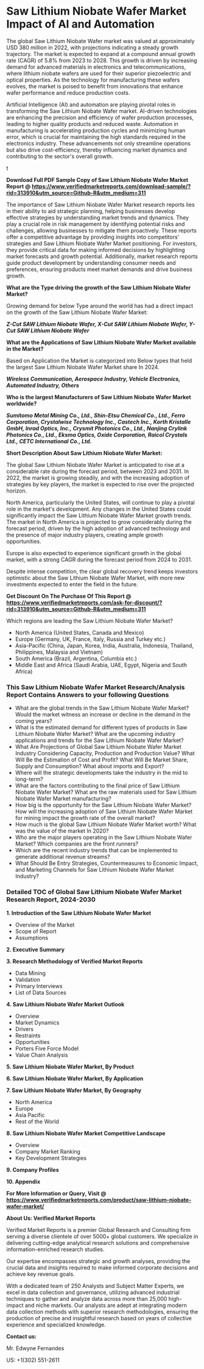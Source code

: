 <meta name="title" content="Global Saw Lithium Niobate Wafer Market Impact of AI and Automation"><meta name="description" content="The global Saw Lithium Niobate Wafer market was valued at approximately USD 380 million in 2022, with projections indicating a steady growth trajectory. The market is "><meta name="title" content="Saw Lithium Niobate Wafer Market Size, Share, Scope, Trends, Growth, Opportunities, Analysis, Forecast"><h1>Saw Lithium Niobate Wafer Market Impact of AI and Automation</h1><p>The global Saw Lithium Niobate Wafer market was valued at approximately USD 380 million in 2022, with projections indicating a steady growth trajectory. The market is expected to expand at a compound annual growth rate (CAGR) of 5.8% from 2023 to 2028. This growth is driven by increasing demand for advanced materials in electronics and telecommunications, where lithium niobate wafers are used for their superior piezoelectric and optical properties. As the technology for manufacturing these wafers evolves, the market is poised to benefit from innovations that enhance wafer performance and reduce production costs.</p><p>Artificial Intelligence (AI) and automation are playing pivotal roles in transforming the Saw Lithium Niobate Wafer market. AI-driven technologies are enhancing the precision and efficiency of wafer production processes, leading to higher quality products and reduced waste. Automation in manufacturing is accelerating production cycles and minimizing human error, which is crucial for maintaining the high standards required in the electronics industry. These advancements not only streamline operations but also drive cost-efficiency, thereby influencing market dynamics and contributing to the sector's overall growth.</p>t</p><p id="" class=""><strong>Download Full PDF Sample Copy of Saw Lithium Niobate Wafer Market Report @ <a href="https://www.verifiedmarketreports.com/download-sample/?rid=313910&utm_source=Github-R&utm_medium=311" target="_blank">https://www.verifiedmarketreports.com/download-sample/?rid=313910&utm_source=Github-R&utm_medium=311</a></strong></p><p>The importance of&nbsp;Saw Lithium Niobate Wafer Market research reports lies in their ability to aid strategic planning, helping businesses develop effective strategies by understanding market trends and dynamics. They play a crucial role in risk management by identifying potential risks and challenges, allowing businesses to mitigate them proactively. These reports offer a competitive advantage by providing insights into competitors' strategies and Saw Lithium Niobate Wafer Market positioning. For investors, they provide critical data for making informed decisions by highlighting market forecasts and growth potential. Additionally, market research reports guide product development by understanding consumer needs and preferences, ensuring products meet market demands and drive business growth.</p><p><strong>What are the&nbsp;Type driving the growth of the Saw Lithium Niobate Wafer Market?</strong></p><p id="" class="">Growing demand for below Type around the world has had a direct impact on the growth of the Saw Lithium Niobate Wafer Market:</p><em><strong>Z-Cut SAW Lithium Niobate Wafer, X-Cut SAW Lithium Niobate Wafer, Y-Cut SAW Lithium Niobate Wafer</strong></em></p><strong>What are the&nbsp;Applications&nbsp;of Saw Lithium Niobate Wafer Market available in the Market?</strong></p><p id="" class="">Based on Application the Market is categorized into Below types that held the largest Saw Lithium Niobate Wafer Market share In 2024.</p><em><strong>Wireless Communication, Aerospace Industry, Vehicle Electronics, Automated Industry, Others</strong></em></p><strong>Who is the largest Manufacturers of Saw Lithium Niobate Wafer Market worldwide?</strong></p><p><em><strong>Sumitomo Metal Mining Co., Ltd., Shin-Etsu Chemical Co., Ltd., Ferro Corporation, Crystalwise Technology Inc., Castech Inc., Korth Kristalle GmbH, Inrad Optics, Inc., Crysmit Photonics Co., Ltd., Nanjing Crylink Photonics Co., Ltd., Eksma Optics, Oxide Corporation, Raicol Crystals Ltd., CETC International Co., Ltd.</strong></em></p><p id="" class=""><strong>Short Description About Saw Lithium Niobate Wafer Market:</strong></p><p>The global Saw Lithium Niobate Wafer Market is anticipated to rise at a considerable rate during the forecast period, between 2023 and 2031. In 2022, the market is growing steadily, and with the increasing adoption of strategies by key players, the market is expected to rise over the projected horizon.</p><p>North America, particularly the United States, will continue to play a pivotal role in the market's development. Any changes in the United States could significantly impact the Saw Lithium Niobate Wafer Market growth trends. The market in North America is projected to grow considerably during the forecast period, driven by the high adoption of advanced technology and the presence of major industry players, creating ample growth opportunities.</p><p>Europe is also expected to experience significant growth in the global market, with a strong CAGR during the forecast period from 2024 to 2031.</p><p>Despite intense competition, the clear global recovery trend keeps investors optimistic about the Saw Lithium Niobate Wafer Market, with more new investments expected to enter the field in the future.</p><p id="" class=""><strong>Get Discount On The Purchase Of This Report @ <a href="https://www.verifiedmarketreports.com/ask-for-discount/?rid=313910&utm_source=Github-R&utm_medium=311" target="_blank">https://www.verifiedmarketreports.com/ask-for-discount/?rid=313910&utm_source=Github-R&utm_medium=311</a></strong></p>Which regions are leading the Saw Lithium Niobate Wafer Market?</p><ul><li>North America (United States, Canada and Mexico)</li><li>Europe (Germany, UK, France, Italy, Russia and Turkey etc.)</li><li>Asia-Pacific (China, Japan, Korea, India, Australia, Indonesia, Thailand, Philippines, Malaysia and Vietnam)</li><li>South America (Brazil, Argentina, Columbia etc.)</li><li>Middle East and Africa (Saudi Arabia, UAE, Egypt, Nigeria and South Africa)</li></ul><h3 id="" class="">This Saw Lithium Niobate Wafer Market Research/Analysis Report Contains Answers to your following Questions</h3><ul><li>What are the global trends in the Saw Lithium Niobate Wafer Market? Would the market witness an increase or decline in the demand in the coming years?</li><li>What is the estimated demand for different types of products in Saw Lithium Niobate Wafer Market? What are the upcoming industry applications and trends for the Saw Lithium Niobate Wafer Market?</li><li>What Are Projections of Global Saw Lithium Niobate Wafer Market Industry Considering Capacity, Production and Production Value? What Will Be the Estimation of Cost and Profit? What Will Be Market Share, Supply and Consumption? What about imports and Export?</li><li>Where will the strategic developments take the industry in the mid to long-term?</li><li>What are the factors contributing to the final price of Saw Lithium Niobate Wafer Market? What are the raw materials used for Saw Lithium Niobate Wafer Market manufacturing?</li><li>How big is the opportunity for the Saw Lithium Niobate Wafer Market? How will the increasing adoption of Saw Lithium Niobate Wafer Market for mining impact the growth rate of the overall market?</li><li>How much is the global Saw Lithium Niobate Wafer Market worth? What was the value of the market In 2020?</li><li>Who are the major players operating in the Saw Lithium Niobate Wafer Market? Which companies are the front runners?</li><li>Which are the recent industry trends that can be implemented to generate additional revenue streams?</li><li>What Should Be Entry Strategies, Countermeasures to Economic Impact, and Marketing Channels for Saw Lithium Niobate Wafer Market Industry?</li></ul><h3 id="" class="">Detailed TOC of Global Saw Lithium Niobate Wafer Market Research Report, 2024-2030</h3><p id="" class=""><strong>1. Introduction of the Saw Lithium Niobate Wafer Market</strong></p><ul><li>Overview of the Market</li><li>Scope of Report</li><li>Assumptions</li></ul><p id="" class=""><strong>2. Executive Summary</strong></p><p id="" class=""><strong>3. Research Methodology of Verified Market Reports</strong></p><ul><li>Data Mining</li><li>Validation</li><li>Primary Interviews</li><li>List of Data Sources</li></ul><p id="" class=""><strong>4. Saw Lithium Niobate Wafer Market Outlook</strong></p><ul><li>Overview</li><li>Market Dynamics</li><li>Drivers</li><li>Restraints</li><li>Opportunities</li><li>Porters Five Force Model</li><li>Value Chain Analysis</li></ul><p id="" class=""><strong>5. Saw Lithium Niobate Wafer Market, By Product</strong></p><p id="" class=""><strong>6. Saw Lithium Niobate Wafer Market, By Application</strong></p><p id="" class=""><strong>7. Saw Lithium Niobate Wafer Market, By Geography</strong></p><ul><li>North America</li><li>Europe</li><li>Asia Pacific</li><li>Rest of the World</li></ul><p id="" class=""><strong>8. Saw Lithium Niobate Wafer Market Competitive Landscape</strong></p><ul><li>Overview</li><li>Company Market Ranking</li><li>Key Development Strategies</li></ul><p id="" class=""><strong>9. Company Profiles</strong></p><p id="" class=""><strong>10. Appendix</strong></p><p id="" class=""><strong>For More Information or Query, Visit @ <a href="https://www.verifiedmarketreports.com/product/saw-lithium-niobate-wafer-market/" target="_blank">https://www.verifiedmarketreports.com/product/saw-lithium-niobate-wafer-market/</a></strong></p><p id="" class=""><strong>About Us: Verified Market Reports</strong></p><p id="" class="">Verified Market Reports is a premier Global Research and Consulting firm serving a diverse clientele of over 5000+ global customers. We specialize in delivering cutting-edge analytical research solutions and comprehensive information-enriched research studies.</p><p id="" class="">Our expertise encompasses strategic and growth analyses, providing the crucial data and insights required to make informed corporate decisions and achieve key revenue goals.</p><p id="" class="">With a dedicated team of 250 Analysts and Subject Matter Experts, we excel in data collection and governance, utilizing advanced industrial techniques to gather and analyze data across more than 25,000 high-impact and niche markets. Our analysts are adept at integrating modern data collection methods with superior research methodologies, ensuring the production of precise and insightful research based on years of collective experience and specialized knowledge.</p><p id="" class=""><strong>Contact us:</strong></p><p id="" class="">Mr. Edwyne Fernandes</p><p id="" class="">US: +1(302) 551-2611</p>